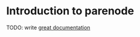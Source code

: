# Introduction to parenode

TODO: write [great documentation](http://jacobian.org/writing/what-to-write/)
